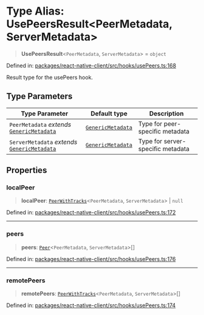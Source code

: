 # Type Alias: UsePeersResult\<PeerMetadata, ServerMetadata\>

> **UsePeersResult**\<`PeerMetadata`, `ServerMetadata`\> = `object`

Defined in: [packages/react-native-client/src/hooks/usePeers.ts:168](https://github.com/fishjam-cloud/mobile-client-sdk/blob/b59d08631f5fbe1fa162c766a63916c14024e0d4/packages/react-native-client/src/hooks/usePeers.ts#L168)

Result type for the usePeers hook.

## Type Parameters

| Type Parameter | Default type | Description |
| ------ | ------ | ------ |
| `PeerMetadata` *extends* [`GenericMetadata`](GenericMetadata.md) | [`GenericMetadata`](GenericMetadata.md) | Type for peer-specific metadata |
| `ServerMetadata` *extends* [`GenericMetadata`](GenericMetadata.md) | [`GenericMetadata`](GenericMetadata.md) | Type for server-specific metadata |

## Properties

### localPeer

> **localPeer**: [`PeerWithTracks`](PeerWithTracks.md)\<`PeerMetadata`, `ServerMetadata`\> \| `null`

Defined in: [packages/react-native-client/src/hooks/usePeers.ts:172](https://github.com/fishjam-cloud/mobile-client-sdk/blob/b59d08631f5fbe1fa162c766a63916c14024e0d4/packages/react-native-client/src/hooks/usePeers.ts#L172)

***

### peers

> **peers**: [`Peer`](Peer.md)\<`PeerMetadata`, `ServerMetadata`\>[]

Defined in: [packages/react-native-client/src/hooks/usePeers.ts:176](https://github.com/fishjam-cloud/mobile-client-sdk/blob/b59d08631f5fbe1fa162c766a63916c14024e0d4/packages/react-native-client/src/hooks/usePeers.ts#L176)

***

### remotePeers

> **remotePeers**: [`PeerWithTracks`](PeerWithTracks.md)\<`PeerMetadata`, `ServerMetadata`\>[]

Defined in: [packages/react-native-client/src/hooks/usePeers.ts:174](https://github.com/fishjam-cloud/mobile-client-sdk/blob/b59d08631f5fbe1fa162c766a63916c14024e0d4/packages/react-native-client/src/hooks/usePeers.ts#L174)
